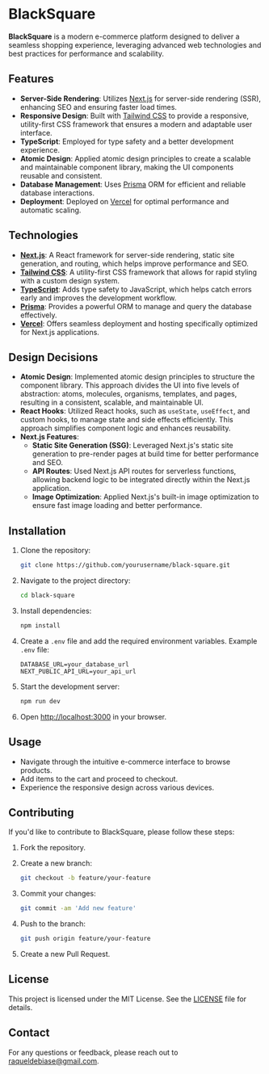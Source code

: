 # BlackSquare

**BlackSquare** is a modern e-commerce platform designed to deliver a seamless shopping experience, leveraging advanced web technologies and best practices for performance and scalability.

## Features

- **Server-Side Rendering**: Utilizes [Next.js](https://nextjs.org/) for server-side rendering (SSR), enhancing SEO and ensuring faster load times.
- **Responsive Design**: Built with [Tailwind CSS](https://tailwindcss.com/) to provide a responsive, utility-first CSS framework that ensures a modern and adaptable user interface.
- **TypeScript**: Employed for type safety and a better development experience.
- **Atomic Design**: Applied atomic design principles to create a scalable and maintainable component library, making the UI components reusable and consistent.
- **Database Management**: Uses [Prisma](https://www.prisma.io/) ORM for efficient and reliable database interactions.
- **Deployment**: Deployed on [Vercel](https://vercel.com/) for optimal performance and automatic scaling.

## Technologies

- **[Next.js](https://nextjs.org/)**: A React framework for server-side rendering, static site generation, and routing, which helps improve performance and SEO.
- **[Tailwind CSS](https://tailwindcss.com/)**: A utility-first CSS framework that allows for rapid styling with a custom design system.
- **[TypeScript](https://www.typescriptlang.org/)**: Adds type safety to JavaScript, which helps catch errors early and improves the development workflow.
- **[Prisma](https://www.prisma.io/)**: Provides a powerful ORM to manage and query the database effectively.
- **[Vercel](https://vercel.com/)**: Offers seamless deployment and hosting specifically optimized for Next.js applications.

## Design Decisions

- **Atomic Design**: Implemented atomic design principles to structure the component library. This approach divides the UI into five levels of abstraction: atoms, molecules, organisms, templates, and pages, resulting in a consistent, scalable, and maintainable UI.
- **React Hooks**: Utilized React hooks, such as `useState`, `useEffect`, and custom hooks, to manage state and side effects efficiently. This approach simplifies component logic and enhances reusability.
- **Next.js Features**:
  - **Static Site Generation (SSG)**: Leveraged Next.js's static site generation to pre-render pages at build time for better performance and SEO.
  - **API Routes**: Used Next.js API routes for serverless functions, allowing backend logic to be integrated directly within the Next.js application.
  - **Image Optimization**: Applied Next.js's built-in image optimization to ensure fast image loading and better performance.

## Installation

1. Clone the repository:

    ```bash
    git clone https://github.com/yourusername/black-square.git
    ```

2. Navigate to the project directory:

    ```bash
    cd black-square
    ```

3. Install dependencies:

    ```bash
    npm install
    ```

4. Create a `.env` file and add the required environment variables. Example `.env` file:

    ```env
    DATABASE_URL=your_database_url
    NEXT_PUBLIC_API_URL=your_api_url
    ```

5. Start the development server:

    ```bash
    npm run dev
    ```

6. Open [http://localhost:3000](http://localhost:3000) in your browser.

## Usage

- Navigate through the intuitive e-commerce interface to browse products.
- Add items to the cart and proceed to checkout.
- Experience the responsive design across various devices.

## Contributing

If you'd like to contribute to BlackSquare, please follow these steps:

1. Fork the repository.
2. Create a new branch:

    ```bash
    git checkout -b feature/your-feature
    ```

3. Commit your changes:

    ```bash
    git commit -am 'Add new feature'
    ```

4. Push to the branch:

    ```bash
    git push origin feature/your-feature
    ```

5. Create a new Pull Request.

## License

This project is licensed under the MIT License. See the [LICENSE](LICENSE) file for details.

## Contact

For any questions or feedback, please reach out to raqueldebiase@gmail.com.
